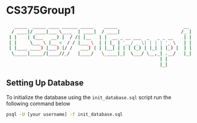 # CS375Group1

```bash
   _____  _____ ____ ______ _____    _____                         __ 
  / ____|/ ____|___ \____  | ____|  / ____|                       /_ |
 | |    | (___   __) |  / /| |__   | |  __ _ __ ___  _   _ _ __    | |
 | |     \___ \ |__ <  / / |___ \  | | |_ | '__/ _ \| | | | '_ \   | |
 | |____ ____) |___) |/ /   ___) | | |__| | | | (_) | |_| | |_) |  | |
  \_____|_____/|____//_/   |____/   \_____|_|  \___/ \__,_| .__/   |_|
                                                          | |         
                                                          |_|         
```

## Setting Up Database
To initialize the database using the ``init_database.sql`` script run the following command below
```bash
psql -U [your username] -f init_database.sql
```
